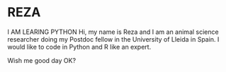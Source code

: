 # REZA
I AM LEARING PYTHON
Hi, my name is Reza and I am an animal science researcher doing my Postdoc fellow in the University of Lleida in Spain. I would like to code in Python and R like an expert.

Wish me good day
OK?